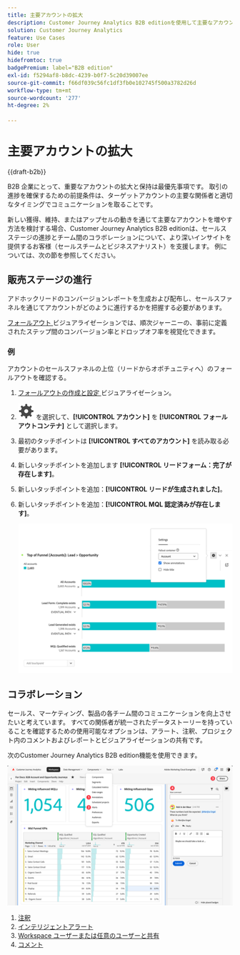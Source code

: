 ```yaml
---
title: 主要アカウントの拡大
description: Customer Journey Analytics B2B editionを使用して主要なアカウントを増やす方法について説明します。
solution: Customer Journey Analytics
feature: Use Cases
role: User
hide: true
hidefromtoc: true
badgePremium: label="B2B edition"
exl-id: f5294af8-b8dc-4239-b0f7-5c20d39007ee
source-git-commit: f66df039c56fc1df3fb0e102745f500a3782d26d
workflow-type: tm+mt
source-wordcount: '277'
ht-degree: 2%

---
```


# 主要アカウントの拡大

{{draft-b2b}}

B2B 企業にとって、重要なアカウントの拡大と保持は最優先事項です。 取引の進捗を確保するための前提条件は、ターゲットアカウントの主要な関係者と適切なタイミングでコミュニケーションを取ることです。

新しい獲得、維持、またはアップセルの動きを通じて主要なアカウントを増やす方法を検討する場合、Customer Journey Analytics B2B editionは、セールスステージの進捗とチーム間のコラボレーションについて、より深いインサイトを提供するお客様（セールスチームとビジネスアナリスト）を支援します。 例については、次の節を参照してください。

## 販売ステージの進行

アドホックリードのコンバージョンレポートを生成および配布し、セールスファネルを通じてアカウントがどのように進行するかを把握する必要があります。

[ フォールアウト ](/help/analysis-workspace/visualizations/fallout/fallout-flow.md) ビジュアライゼーションでは、順次ジャーニーの、事前に定義されたステップ間のコンバージョン率とドロップオフ率を視覚化できます。

### 例

アカウントのセールスファネルの上位（リードからオポチュニティへ）のフォールアウトを確認する。

1. [ フォールアウトの作成と設定 ](/help/analysis-workspace/visualizations/fallout/configuring-fallout.md) ビジュアライゼーション。
1. ![ 設定 ](/help/assets/icons/Setting.svg) を選択して、**[!UICONTROL アカウント]** を **[!UICONTROL フォールアウトコンテナ]** として選択します。
1. 最初のタッチポイントは **[!UICONTROL すべてのアカウント]** を読み取る必要があります。
1. 新しいタッチポイントを追加します **[!UICONTROL リードフォーム：完了が存在します]**。
1. 新しいタッチポイントを追加：**[!UICONTROL リードが生成されました]**。
1. 新しいタッチポイントを追加：**[!UICONTROL MQL 認定済みが存在します]**。

   ![B2B – 主要アカウントの成長 – 販売ステージの進行 – フォールアウト ](assets/b2b-uc-grow-key-accounts-fallout.png)


## コラボレーション

セールス、マーケティング、製品の各チーム間のコミュニケーションを向上させたいと考えています。 すべての関係者が統一されたデータストーリーを持っていることを確認するための使用可能なオプションは、アラート、注釈、プロジェクト内のコメントおよびレポートとビジュアライゼーションの共有です。

次のCustomer Journey Analytics B2B edition機能を使用できます。

![B2B のユースケース – キーアカウントの成長 – コラボレーション - share](assets/b2b-uc-grow-key-accounts-share.png)

1. [注釈](/help/components/annotations/overview.md)
1. [インテリジェントアラート](/help/components/c-intelligent-alerts/intelligent-alerts.md)
1. [Workspace ユーザーまたは任意のユーザーと共有](/help/analysis-workspace/curate-share/share-projects.md)
1. [コメント](/help/analysis-workspace/build-workspace-project/comment-projects.md)

